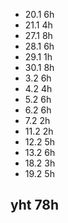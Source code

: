 - 20.1 6h
- 21.1 4h
- 27.1 8h
- 28.1 6h
- 29.1 1h
- 30.1 8h
- 3.2 6h
- 4.2 4h
- 5.2 6h
- 6.2 6h
- 7.2 2h
- 11.2 2h
- 12.2 5h
- 13.2 6h
- 18.2 3h
- 19.2 5h
## yht 78h
